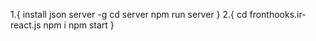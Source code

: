 1.{
   install json server -g
   cd server
   npm run server 
} 
2.{
   cd fronthooks.ir-react.js
   npm i
   npm start
}